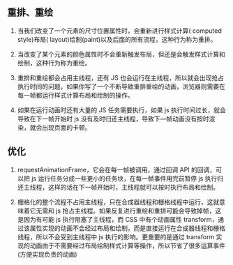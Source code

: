 ## 重排、重绘

1. 当我们改变了一个元素的尺寸位置属性时，会重新进行样式计算( computed style)布局( layout)绘制(paint)以及后面的所有流程，这种行为称为重排。

2. 当改变了某个元素的颜色属性时不会重新触发布局，但还是会触发样式计算和绘制，这种行为称为重绘。

3. 重排和重绘都会占用主线程，还有 JS 也会运行在主线程，所以就会出现抢占执行时间的问题，如果你写了一个不断导致重排重绘的动画，浏览器则需要在每一帧都运行样式计算布局和绘制的操作。
   
4. 如果在运行动画时还有大量的 JS 任务需要执行，如果 js 执行时间过长，就会导致在下一帧开始时 js 没有及时归还主线程，导致下—帧动画没有按时渲染，就会出现页面的卡顿。

## 优化

1. requestAnimationFrame，它会在每一帧被调用，通过回调 API 的回调，可以把 js 运行任务分成一些更小的任务块，在每一帧事件用完前暂停 js 执行归还主线程，这样的话在下一帧开始时，主线程就可以按时执行布局和绘制。

2. 栅格化的整个流程不占用主线程，只在合成器线程和栅格线程中运行，这就意味着它无需和 js 抢占主线程。如果反复进行重绘和重排可能会导致掉帧，这是因为有可能 js 执行阻塞了主线程，而 CSS 中有个动画属性 transform，通过该属性实现的动画不会经过布局和绘制，而是直接运行在合成器线程和栅格线程，所以不会受到主线程中 js 执行的影响。更重要的是通过 transform 实现的动画由于不需要经过布局绘制样式计算等操作，所以节省了很多运算事件(方便实现负责的动画)
